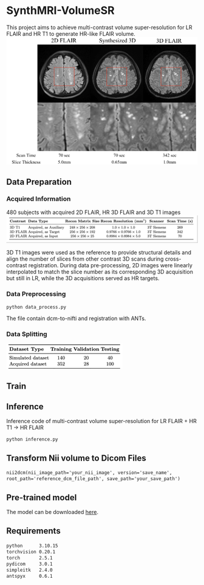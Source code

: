 # SynthMRI-VolumeSR

This project aims to achieve multi-contrast volume super-resolution for LR FLAIR and HR T1 to generate HR-like FLAIR volume.
![image](https://github.com/zhengzhang37/SynthMRI-VolumeSR/blob/main/results.jpg)

## Data Preparation

### Acquired Information
480 subjects with acquired 2D FLAIR, HR 3D FLAIR and 3D T1 images
![image](https://github.com/zhengzhang37/SynthMRI-VolumeSR/blob/main/contrast.png)

3D T1 images were used as the reference to provide structural details and align the number of slices from other contrast 3D scans during cross-contrast registration. During data pre-processing, 2D images were linearly interpolated to match the slice number as its corresponding 3D acquisition but still in LR, while the 3D acquisitions served as HR targets.

### Data Preprocessing

```
python data_process.py
```
The file contain dcm-to-nifti and registration with ANTs.

### Data Splitting
![image](https://github.com/zhengzhang37/SynthMRI-VolumeSR/blob/main/split.jpg)

## Train

## Inference
Inference code of multi-contrast volume super-resolution for LR FLAIR + HR T1 -> HR FLAIR
```
python inference.py
```

## Transform Nii volume to Dicom Files

```
nii2dcm(nii_image_path='your_nii_image', version='save_name', root_path='reference_dcm_file_path', save_path='your_save_path')
```

## Pre-trained model
The model can be downloaded [here](https://drive.google.com/file/d/1MIv3F7bpDnw27ya-pgcFKTTWX9PX23xs/view?usp=sharing).

## Requirements

```
python      3.10.15
torchvision 0.20.1
torch       2.5.1
pydicom     3.0.1
simpleitk   2.4.0
antspyx     0.6.1
```

